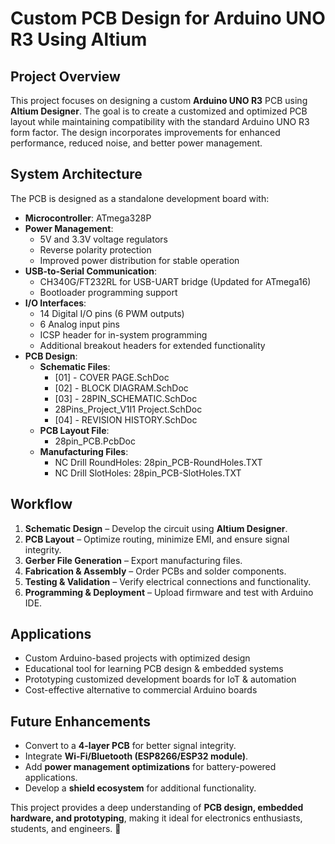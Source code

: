 # Custom PCB Design for Arduino UNO R3 Using Altium

## Project Overview
This project focuses on designing a custom **Arduino UNO R3** PCB using **Altium Designer**. The goal is to create a customized and optimized PCB layout while maintaining compatibility with the standard Arduino UNO R3 form factor. The design incorporates improvements for enhanced performance, reduced noise, and better power management.

## System Architecture
The PCB is designed as a standalone development board with:
- **Microcontroller**: ATmega328P
- **Power Management**:
  - 5V and 3.3V voltage regulators
  - Reverse polarity protection
  - Improved power distribution for stable operation
- **USB-to-Serial Communication**:
  - CH340G/FT232RL for USB-UART bridge (Updated for ATmega16)
  - Bootloader programming support
- **I/O Interfaces**:
  - 14 Digital I/O pins (6 PWM outputs)
  - 6 Analog input pins
  - ICSP header for in-system programming
  - Additional breakout headers for extended functionality
- **PCB Design**:
  - **Schematic Files**:
    - [01] - COVER PAGE.SchDoc
    - [02] - BLOCK DIAGRAM.SchDoc
    - [03] - 28PIN_SCHEMATIC.SchDoc
    - 28Pins_Project_V1I1 Project.SchDoc
    - [04] - REVISION HISTORY.SchDoc
  - **PCB Layout File**:
    - 28pin_PCB.PcbDoc
  - **Manufacturing Files**:
    - NC Drill RoundHoles: 28pin_PCB-RoundHoles.TXT
    - NC Drill SlotHoles: 28pin_PCB-SlotHoles.TXT

## Workflow
1. **Schematic Design** – Develop the circuit using **Altium Designer**.
2. **PCB Layout** – Optimize routing, minimize EMI, and ensure signal integrity.
3. **Gerber File Generation** – Export manufacturing files.
4. **Fabrication & Assembly** – Order PCBs and solder components.
5. **Testing & Validation** – Verify electrical connections and functionality.
6. **Programming & Deployment** – Upload firmware and test with Arduino IDE.

## Applications
- Custom Arduino-based projects with optimized design
- Educational tool for learning PCB design & embedded systems
- Prototyping customized development boards for IoT & automation
- Cost-effective alternative to commercial Arduino boards

## Future Enhancements
- Convert to a **4-layer PCB** for better signal integrity.
- Integrate **Wi-Fi/Bluetooth (ESP8266/ESP32 module)**.
- Add **power management optimizations** for battery-powered applications.
- Develop a **shield ecosystem** for additional functionality.

This project provides a deep understanding of **PCB design, embedded hardware, and prototyping**, making it ideal for electronics enthusiasts, students, and engineers. 🚀

